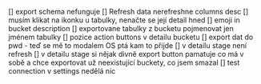 [] export schema nefunguje
[] Refresh data nerefreshne columns desc
[] musím klikat na ikonku u tabulky, nenačte se její detail hned
[] emoji in bucket description
[] exportovane tabulky z bucketu pojmenovat jen jménem tabulky
[] pozice action buttons v detailu bucketu
[] export dat do pwd - teď se mě to modalem OS ptá kam to přijde
[] v detailu stage není refresh
    [] v detailu stage si nějak divně export button pamatuje co má v sobě a chce exportovat už neexistující buckety, co jsem smazal
[] test connection v settings nedělá nic 
